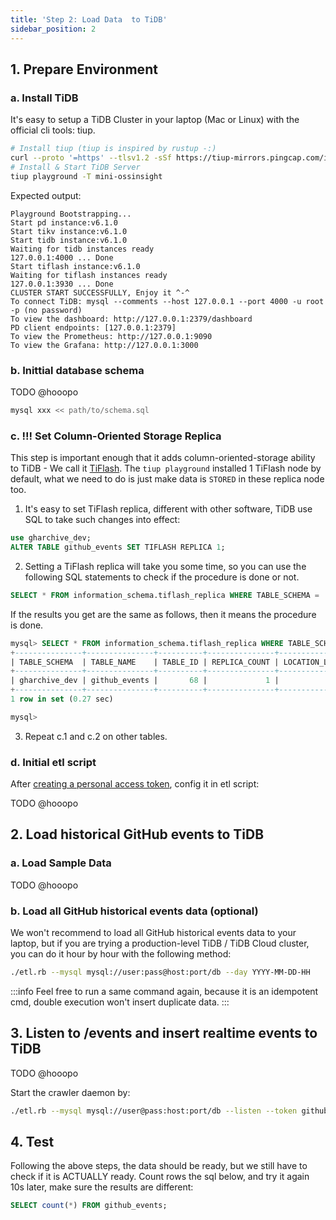 ```yaml
---
title: 'Step 2: Load Data  to TiDB'
sidebar_position: 2
---
```


## 1. Prepare Environment

### a. Install TiDB
It's easy to setup a TiDB Cluster in your laptop (Mac or Linux) with the official cli tools: tiup.

```bash
# Install tiup (tiup is inspired by rustup -:)
curl --proto '=https' --tlsv1.2 -sSf https://tiup-mirrors.pingcap.com/install.sh | sh
# Install & Start TiDB Server
tiup playground -T mini-ossinsight
```

Expected output:
```
Playground Bootstrapping...
Start pd instance:v6.1.0
Start tikv instance:v6.1.0
Start tidb instance:v6.1.0
Waiting for tidb instances ready
127.0.0.1:4000 ... Done
Start tiflash instance:v6.1.0
Waiting for tiflash instances ready
127.0.0.1:3930 ... Done
CLUSTER START SUCCESSFULLY, Enjoy it ^-^
To connect TiDB: mysql --comments --host 127.0.0.1 --port 4000 -u root -p (no password)
To view the dashboard: http://127.0.0.1:2379/dashboard
PD client endpoints: [127.0.0.1:2379]
To view the Prometheus: http://127.0.0.1:9090
To view the Grafana: http://127.0.0.1:3000
```

### b. Inittial database schema

TODO @hooopo

```bash
mysql xxx << path/to/schema.sql
```

### c. !!! Set Column-Oriented Storage Replica

This step is important enough that it adds column-oriented-storage ability to TiDB - We call it [TiFlash](https://docs.pingcap.com/tidb/dev/tiflash-overview). The `tiup playground` installed 1 TiFlash node by default, what we need to do is just make data is `STORED` in these replica node too.

1. It's easy to set TiFlash replica, different with other software, TiDB use SQL to take such changes into effect:

```sql
use gharchive_dev;
ALTER TABLE github_events SET TIFLASH REPLICA 1;
```

2. Setting a TiFlash replica will take you some time, so you can use the following SQL statements to check if the procedure is done or not.

```sql
SELECT * FROM information_schema.tiflash_replica WHERE TABLE_SCHEMA = 'gharchive_dev' and TABLE_NAME = 'github_events';
```

If the results you get are the same as follows, then it means the procedure is done.

```sql
mysql> SELECT * FROM information_schema.tiflash_replica WHERE TABLE_SCHEMA = 'gharchive_dev' and TABLE_NAME = 'github_events';
+---------------+---------------+----------+---------------+-----------------+-----------+----------+
| TABLE_SCHEMA  | TABLE_NAME    | TABLE_ID | REPLICA_COUNT | LOCATION_LABELS | AVAILABLE | PROGRESS |
+---------------+---------------+----------+---------------+-----------------+-----------+----------+
| gharchive_dev | github_events |       68 |             1 |                 |         1 |        1 |
+---------------+---------------+----------+---------------+-----------------+-----------+----------+
1 row in set (0.27 sec)

mysql>
```

3. Repeat c.1 and c.2 on other tables.

### d. Initial etl script

After [creating a personal access token](/workshop/mini-ossinsight/step-by-step/find-data-source#creating-a-personal-access-token), config it in etl script:

TODO @hooopo


## 2. Load historical GitHub events to TiDB

### a. Load Sample Data

TODO @hooopo

### b. Load all GitHub historical events data (optional)

We won't recommend to load all GitHub historical events data to your laptop, but if you are trying a production-level TiDB / TiDB Cloud cluster, you can do it hour by hour with the following method: 

```bash
./etl.rb --mysql mysql://user:pass@host:port/db --day YYYY-MM-DD-HH
```

:::info
Feel free to run a same command again, because it is an idempotent cmd, double execution won't insert duplicate data.
:::

## 3. Listen to /events and insert realtime events to TiDB

TODO @hooopo

Start the crawler daemon by:

```bash
./etl.rb --mysql mysql://user@pass:host:port/db --listen --token github-personal-token1,token2,token3
```

## 4. Test

Following the above steps, the data should be ready, but we still have to check if it is ACTUALLY ready. Count rows the sql below, and try it again 10s later, make sure the results are different:

```sql
SELECT count(*) FROM github_events;
```

